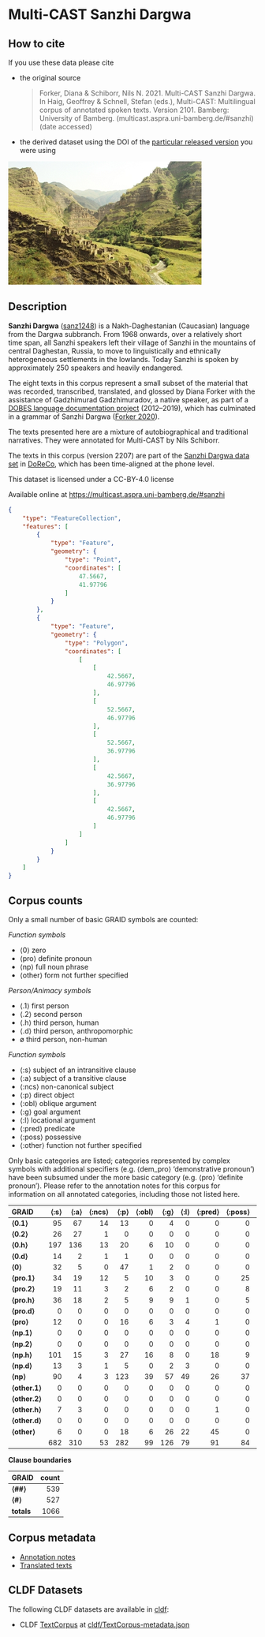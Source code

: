 # Multi-CAST Sanzhi Dargwa

## How to cite

If you use these data please cite
- the original source
  > Forker, Diana & Schiborr, Nils N. 2021. Multi-CAST Sanzhi Dargwa. In Haig, Geoffrey & Schnell, Stefan (eds.), Multi-CAST: Multilingual corpus of annotated spoken texts. Version 2101. Bamberg: University of Bamberg. (multicast.aspra.uni-bamberg.de/#sanzhi) (date accessed)
- the derived dataset using the DOI of the [particular released version](../../releases/) you were using

![](cldf/media/image.jpg)

## Description


**Sanzhi Dargwa** ([sanz1248](https://glottolog.org/resource/languoid/id/sanz1248)) is a Nakh-Daghestanian (Caucasian) language from the Dargwa subbranch. From 1968 onwards, over a relatively short time span, all Sanzhi speakers left their village of Sanzhi in the mountains of central Daghestan, Russia, to move to linguistically and ethnically heterogeneous settlements in the lowlands. Today Sanzhi is spoken by approximately 250 speakers and heavily endangered.

The eight texts in this corpus represent a small subset of the material that was recorded, transcribed, translated, and glossed by Diana Forker with the assistance of Gadzhimurad Gadzhimuradov, a native speaker, as part of a [DOBES language documentation project](http://dobes.mpi.nl/projects/shiri_sanzhi/) (2012–2019), which has culminated in a grammar of Sanzhi Dargwa ([Forker 2020](Source#cldf:forker2020)).

The texts presented here are a mixture of autobiographical and traditional narratives. They were annotated for Multi-CAST by Nils Schiborr.

The texts in this corpus (version 2207) are part of the [Sanzhi Dargwa data set](https://doreco.huma-num.fr/languages/sanz1248) in [DoReCo](https://doreco.huma-num.fr/), which has been time-aligned at the phone level.

This dataset is licensed under a CC-BY-4.0 license

Available online at https://multicast.aspra.uni-bamberg.de/#sanzhi


```geojson
{
    "type": "FeatureCollection",
    "features": [
        {
            "type": "Feature",
            "geometry": {
                "type": "Point",
                "coordinates": [
                    47.5667,
                    41.97796
                ]
            }
        },
        {
            "type": "Feature",
            "geometry": {
                "type": "Polygon",
                "coordinates": [
                    [
                        [
                            42.5667,
                            46.97796
                        ],
                        [
                            52.5667,
                            46.97796
                        ],
                        [
                            52.5667,
                            36.97796
                        ],
                        [
                            42.5667,
                            36.97796
                        ],
                        [
                            42.5667,
                            46.97796
                        ]
                    ]
                ]
            }
        }
    ]
}
```



## Corpus counts

Only a small number of basic GRAID symbols are counted:

*Function symbols*
- ⟨0⟩ zero
- ⟨pro⟩ definite pronoun
- ⟨np⟩ full noun phrase
- ⟨other⟩ form not further specified

*Person/Animacy symbols*
- ⟨.1⟩ first person
- ⟨.2⟩ second person
- ⟨.h⟩ third person, human
- ⟨.d⟩ third person, anthropomorphic
- ø third person, non-human

*Function symbols*
- ⟨:s⟩ subject of an intransitive clause
- ⟨:a⟩ subject of a transitive clause
- ⟨:ncs⟩ non-canonical subject
- ⟨:p⟩ direct object
- ⟨:obl⟩ oblique argument
- ⟨:g⟩ goal argument
- ⟨:l⟩ locational argument
- ⟨:pred⟩ predicate
- ⟨:poss⟩ possessive
- ⟨:other⟩ function not further specified

Only basic categories are listed; categories represented by complex symbols with additional
specifiers (e.g. ⟨dem_pro⟩ ‘demonstrative pronoun’) have been subsumed under the more basic
category (e.g. ⟨pro⟩ ‘definite pronoun’). Please refer to the annotation notes for this corpus for
information on all annotated categories, including those not listed here.

| GRAID | ⟨:s⟩ | ⟨:a⟩ | ⟨:ncs⟩ | ⟨:p⟩ | ⟨:obl⟩ | ⟨:g⟩ | ⟨:l⟩ | ⟨:pred⟩ | ⟨:poss⟩ | ⟨:other⟩ | totals |
|:--------------|-------:|-------:|---------:|-------:|---------:|-------:|-------:|----------:|----------:|-----------:|---------:|
| **⟨0.1⟩** | 95 | 67 | 14 | 13 | 0 | 4 | 0 | 0 | 0 | 0 | 193 |
| **⟨0.2⟩** | 26 | 27 | 1 | 0 | 0 | 0 | 0 | 0 | 0 | 0 | 54 |
| **⟨0.h⟩** | 197 | 136 | 13 | 20 | 6 | 10 | 0 | 0 | 0 | 0 | 382 |
| **⟨0.d⟩** | 14 | 2 | 1 | 1 | 0 | 0 | 0 | 0 | 0 | 0 | 18 |
| **⟨0⟩** | 32 | 5 | 0 | 47 | 1 | 2 | 0 | 0 | 0 | 2 | 89 |
| **⟨pro.1⟩** | 34 | 19 | 12 | 5 | 10 | 3 | 0 | 0 | 25 | 1 | 109 |
| **⟨pro.2⟩** | 19 | 11 | 3 | 2 | 6 | 2 | 0 | 0 | 8 | 1 | 52 |
| **⟨pro.h⟩** | 36 | 18 | 2 | 5 | 9 | 9 | 1 | 0 | 5 | 2 | 87 |
| **⟨pro.d⟩** | 0 | 0 | 0 | 0 | 0 | 0 | 0 | 0 | 0 | 0 | 0 |
| **⟨pro⟩** | 12 | 0 | 0 | 16 | 6 | 3 | 4 | 1 | 0 | 7 | 49 |
| **⟨np.1⟩** | 0 | 0 | 0 | 0 | 0 | 0 | 0 | 0 | 0 | 0 | 0 |
| **⟨np.2⟩** | 0 | 0 | 0 | 0 | 0 | 0 | 0 | 0 | 0 | 0 | 0 |
| **⟨np.h⟩** | 101 | 15 | 3 | 27 | 16 | 8 | 0 | 18 | 9 | 8 | 205 |
| **⟨np.d⟩** | 13 | 3 | 1 | 5 | 0 | 2 | 3 | 0 | 0 | 0 | 27 |
| **⟨np⟩** | 90 | 4 | 3 | 123 | 39 | 57 | 49 | 26 | 37 | 84 | 512 |
| **⟨other.1⟩** | 0 | 0 | 0 | 0 | 0 | 0 | 0 | 0 | 0 | 0 | 0 |
| **⟨other.2⟩** | 0 | 0 | 0 | 0 | 0 | 0 | 0 | 0 | 0 | 0 | 0 |
| **⟨other.h⟩** | 7 | 3 | 0 | 0 | 0 | 0 | 0 | 1 | 0 | 0 | 11 |
| **⟨other.d⟩** | 0 | 0 | 0 | 0 | 0 | 0 | 0 | 0 | 0 | 0 | 0 |
| **⟨other⟩** | 6 | 0 | 0 | 18 | 6 | 26 | 22 | 45 | 0 | 0 | 123 |
| | 682 | 310 | 53 | 282 | 99 | 126 | 79 | 91 | 84 | 105 | 1911 |


**Clause boundaries**

| GRAID | count |
|:-----------|--------:|
| **⟨##⟩** | 539 |
| **⟨#⟩** | 527 |
| **totals** | 1066 |



## Corpus metadata

- [Annotation notes](cldf/media/annotation-notes.pdf)
- [Translated texts](cldf/media/translated-texts.pdf)


## CLDF Datasets

The following CLDF datasets are available in [cldf](cldf):

- CLDF [TextCorpus](https://github.com/cldf/cldf/tree/master/modules/TextCorpus) at [cldf/TextCorpus-metadata.json](cldf/TextCorpus-metadata.json)